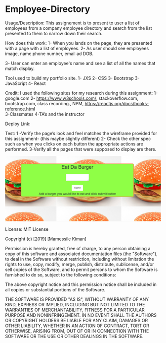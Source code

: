 # Employee-Directory

Usage/Description:
This assignement  is to present to user a list of employees from a company employee directory and search from the list presented to them  to narrow  down their search.   

How does this work:
1- When  you lands on the page, they are presented with a page with a list of employees.
2- As user should see employees image,  name phone number, email ad DOB.  

3- User can enter an employee's name and see a list of all the names that match display.  
 

 
Tool used to build my portfolio site.
1-	JXS
2-	CSS 
3-  Bootstrap
3-	JavaScript 
4-  React 
 

Credit:
I used the following sites for my  research  during this assignment:
1-google.com
2- https://www.w3schools.com/, stackoverflow.com, bootstrap.com, class recording., NPM, https://reactjs.org/docs/hooks-reference.html     
3-Classmates
4-TA’s and the instructor 

Deploy Link:


Test:
1 -Verify the page’s  look and feel matches the wireframe provided for this assignment- (this maybe slightly different) 
2- Check the other spec such as when you clicks on each button the appropriate actions are performed. 
3-Verify all the pages that were supposed to display are there. 

![Image](https://github.com/Sile-Kiman/Burger/blob/master/public/assets/images/home.PNG)
 
 

License:
MIT License

Copyright (c) [2019] [Mamessile Kiman]

Permission is hereby granted, free of charge, to any person obtaining a copy
of this software and associated documentation files (the "Software"), to deal
in the Software without restriction, including without limitation the rights
to use, copy, modify, merge, publish, distribute, sublicense, and/or sell
copies of the Software, and to permit persons to whom the Software is
furnished to do so, subject to the following conditions:

The above copyright notice and this permission notice shall be included in all
copies or substantial portions of the Software.

THE SOFTWARE IS PROVIDED "AS IS", WITHOUT WARRANTY OF ANY KIND, EXPRESS OR
IMPLIED, INCLUDING BUT NOT LIMITED TO THE WARRANTIES OF MERCHANTABILITY,
FITNESS FOR A PARTICULAR PURPOSE AND NONINFRINGEMENT. IN NO EVENT SHALL THE
AUTHORS OR COPYRIGHT HOLDERS BE LIABLE FOR ANY CLAIM, DAMAGES OR OTHER
LIABILITY, WHETHER IN AN ACTION OF CONTRACT, TORT OR OTHERWISE, ARISING FROM,
OUT OF OR IN CONNECTION WITH THE SOFTWARE OR THE USE OR OTHER DEALINGS IN THE
SOFTWARE.


